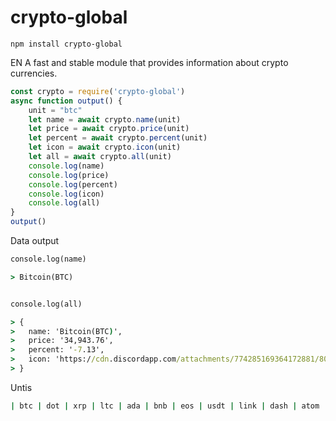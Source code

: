 # crypto-global

```shell
npm install crypto-global
```

EN
A fast and stable module that provides information about crypto currencies.


```javascript
const crypto = require('crypto-global')
async function output() {
    unit = "btc"
    let name = await crypto.name(unit)
    let price = await crypto.price(unit)
    let percent = await crypto.percent(unit)
    let icon = await crypto.icon(unit)
    let all = await crypto.all(unit)
    console.log(name)
    console.log(price)
    console.log(percent)
    console.log(icon)
    console.log(all)
}
output()
```

Data output

```cmd
console.log(name) 

> Bitcoin(BTC)


console.log(all) 

> {
>   name: 'Bitcoin(BTC)',
>   price: '34,943.76',
>   percent: '-7.13',
>   icon: 'https://cdn.discordapp.com/attachments/774285169364172881/800012387742384128/bitcoin.png'
> }
```

Untis
```cmd
| btc | dot | xrp | ltc | ada | bnb | eos | usdt | link | dash | atom | neo | aave | xmr | snx |
```
